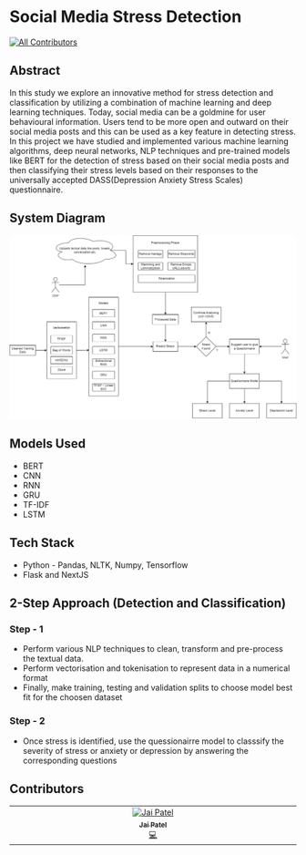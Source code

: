# Social Media Stress Detection
<!-- ALL-CONTRIBUTORS-BADGE:START - Do not remove or modify this section -->
[![All Contributors](https://img.shields.io/badge/all_contributors-1-orange.svg?style=flat-square)](#contributors-)
<!-- ALL-CONTRIBUTORS-BADGE:END -->

## Abstract
In this study we explore an innovative method for stress detection and classification by utilizing a combination of machine learning and deep learning techniques. Today, social media can be a goldmine for user behavioural information. Users tend to be more open and outward on their social media posts and this can be used as a key feature in detecting stress. In this project we have studied and implemented various machine learning algorithms, deep neural networks, NLP techniques and pre-trained models like BERT for the detection of stress based on their social media posts and then classifying their stress levels based on their responses to the universally accepted DASS(Depression Anxiety Stress Scales) questionnaire.

## System Diagram
![alt](data/Images/system_diagram.png)

## Models Used
- BERT
- CNN
- RNN
- GRU
- TF-IDF
- LSTM

## Tech Stack
- Python - Pandas, NLTK, Numpy, Tensorflow
- Flask and NextJS

## 2-Step Approach (Detection and Classification)

### Step - 1
- Perform various NLP techniques to clean, transform and pre-process the textual data.
- Perform vectorisation and tokenisation to represent data in a numerical format
- Finally, make training, testing and validation splits to choose model best fit for the choosen dataset

### Step - 2
- Once stress is identified, use the quessionairre model to classsify the severity of stress or anxiety or depression by answering the corresponding questions

## Contributors
<!-- ALL-CONTRIBUTORS-LIST:START - Do not remove or modify this section -->
<!-- prettier-ignore-start -->
<!-- markdownlint-disable -->
<table>
  <tbody>
    <tr>
      <td align="center" valign="top" width="14.28%"><a href="https://github.com/goldenPheonix02"><img src="https://avatars.githubusercontent.com/u/75632793?v=4?s=100" width="100px;" alt="Jai Patel"/><br /><sub><b>Jai Patel</b></sub></a><br /><a href="https://github.com/goldenPheonix02/social-media-stress-detection/commits?author=goldenPheonix02" title="Code">💻</a></td>
    </tr>
  </tbody>
</table>

<!-- markdownlint-restore -->
<!-- prettier-ignore-end -->

<!-- ALL-CONTRIBUTORS-LIST:END -->
<!-- markdownlint-disable -->

<!-- markdownlint-restore -->
<!-- prettier-ignore-end -->

<!-- ALL-CONTRIBUTORS-LIST:END -->
